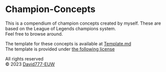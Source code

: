 # Champion-Concepts
This is a compendium of champion concepts created by myself.
These are based on the League of Legends champions system.  
Feel free to browse around.  

The template for these concepts is available at [Template.md](Template.md)  
The template is provided under [the following license](TemplateLicense.md)

All rights reserved  
© 2023 [David777-EUW](github.com/David777-EUW)  
